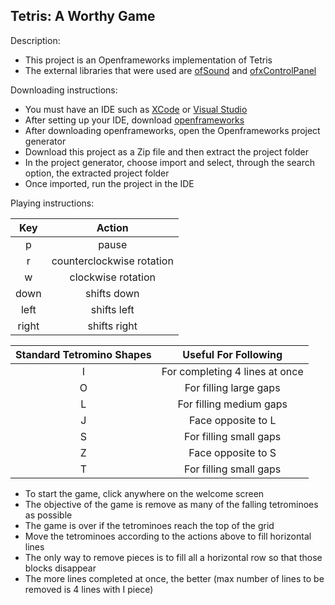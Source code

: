 ## Tetris: A Worthy Game

Description:
- This project is an Openframeworks implementation of Tetris
- The external libraries that were used are [ofSound](https://openframeworks.cc/documentation/sound/ofSoundPlayer/) and [ofxControlPanel](https://github.com/ofTheo/ofxControlPanel/tree/master/src)

Downloading instructions:
- You must have an IDE such as [XCode](https://developer.apple.com/support/xcode/) or [Visual Studio](https://visualstudio.microsoft.com/downloads/)
- After setting up your IDE, download [openframeworks](https://openframeworks.cc/download/)
- After downloading openframeworks, open the Openframeworks project generator
- Download this project as a Zip file and then extract the project folder
- In the project generator, choose import and select, through the search option, the extracted project folder
- Once imported, run the project in the IDE

Playing instructions:

|  Key   |           Action          |
|:------:|:-------------------------:|
| p      | pause                     |
| r      | counterclockwise rotation |
| w      | clockwise rotation        |
| down   | shifts down               |
| left   | shifts left               |
| right  | shifts right              |

|  Standard Tetromino Shapes  |      Useful For Following      |
|:---------------------------:|:------------------------------:|
| I                           | For completing 4 lines at once |
| O                           | For filling large gaps         |
| L                           | For filling medium gaps        |
| J                           | Face opposite to L             |
| S                           | For filling small gaps         |
| Z                           | Face opposite to S             |
| T                           | For filling small gaps         |

- To start the game, click anywhere on the welcome screen
- The objective of the game is remove as many of the falling tetrominoes as possible
- The game is over if the tetrominoes reach the top of the grid
- Move the tetrominoes according to the actions above to fill horizontal lines
- The only way to remove pieces is to fill all a horizontal row so that those blocks disappear
- The more lines completed at once, the better (max number of lines to be removed is 4 lines with I piece)
